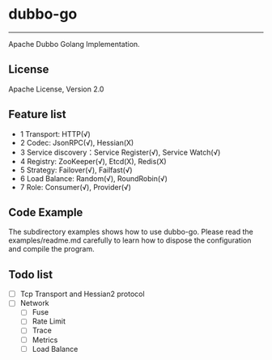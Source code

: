 # dubbo-go #
---
Apache Dubbo Golang Implementation.

## License

Apache License, Version 2.0

## Feature list ##

+ 1 Transport: HTTP(√)
+ 2 Codec:  JsonRPC(√), Hessian(X)
+ 3 Service discovery：Service Register(√), Service Watch(√)
+ 4 Registry: ZooKeeper(√), Etcd(X), Redis(X)
+ 5 Strategy: Failover(√), Failfast(√)
+ 6 Load Balance: Random(√), RoundRobin(√)
+ 7 Role: Consumer(√), Provider(√)

## Code Example

The subdirectory examples shows how to use dubbo-go. Please read the examples/readme.md carefully to learn how to dispose the configuration and compile the program.


## Todo list

- [ ] Tcp Transport and Hessian2 protocol
- [ ] Network
  - [ ] Fuse
  - [ ] Rate Limit
  - [ ] Trace
  - [ ] Metrics
  - [ ] Load Balance

